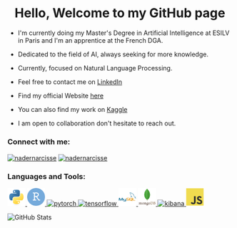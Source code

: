 <h1 align="center">Hello, Welcome to my GitHub page</h1>


- I'm currently doing my Master's Degree in Artificial Intelligence at ESILV in Paris and I'm an apprentice at the French DGA.

- Dedicated to the field of AI, always seeking for more knowledge.

- Currently, focused on Natural Language Processing. 

- Feel free to contact me on <a href="https://www.linkedin.com/in/nadernarcisse/">LinkedIn</a> 

- Find my official Website <a href="https://www.nadernarcisse.com">here</a>

- You can also find my work on <a href="https://www.kaggle.com/nadernarcisse">Kaggle</a>  

- I am open to collaboration don't hesitate to reach out.

<h3 align="left">Connect with me:</h3>
<p align="left">
<a href="https://www.linkedin.com/in/nadernarcisse/" target="blank"><img align="center" src="https://raw.githubusercontent.com/rahuldkjain/github-profile-readme-generator/master/src/images/icons/Social/linked-in-alt.svg" alt="nadernarcisse" height="30" width="40" /></a>
<a href="https://www.kaggle.com/nadernarcisse" target="blank"><img align="center" src="https://raw.githubusercontent.com/rahuldkjain/github-profile-readme-generator/master/src/images/icons/Social/kaggle.svg" alt="nadernarcisse" height="30" width="40" /></a>
</p>

<h3 align="left">Languages and Tools:</h3>
<p align="left"> 
<a href="https://www.python.org" target="_blank"> <img src="https://raw.githubusercontent.com/devicons/devicon/master/icons/python/python-original.svg" alt="python" width="40" height="40"/> </a> <a href="https://www.rstudio.com" target="_blank"> <img src="https://raw.githubusercontent.com/devicons/devicon/master/icons/rstudio/rstudio-original.svg" alt="python" width="40" height="40"/> </a> <a href="https://pytorch.org/" target="_blank"> <img src="https://www.vectorlogo.zone/logos/pytorch/pytorch-icon.svg" alt="pytorch" width="40" height="40"/> </a> <a href="https://www.tensorflow.org" target="_blank"> <img src="https://www.vectorlogo.zone/logos/tensorflow/tensorflow-icon.svg" alt="tensorflow" width="40" height="40"/> </a> <a href="https://www.mysql.com/" target="_blank"> <img src="https://raw.githubusercontent.com/devicons/devicon/master/icons/mysql/mysql-original-wordmark.svg" alt="mysql" width="40" height="40"/> </a> <a href="https://www.mongodb.com/" target="_blank"> <img src="https://raw.githubusercontent.com/devicons/devicon/master/icons/mongodb/mongodb-original-wordmark.svg" alt="mongodb" width="40" height="40"/> </a> <a href="https://www.elastic.co/kibana" target="_blank"> <img src="https://www.vectorlogo.zone/logos/elasticco_kibana/elasticco_kibana-icon.svg" alt="kibana" width="40" height="40"/> </a> <a href="https://developer.mozilla.org/en-US/docs/Web/JavaScript" target="_blank"> <img src="https://raw.githubusercontent.com/devicons/devicon/master/icons/javascript/javascript-original.svg" alt="javascript" width="40" height="40"/> </a>
</p>

![GitHub Stats](https://github-readme-stats.vercel.app/api?username=NaderNarcisse&theme=aura_dark)
